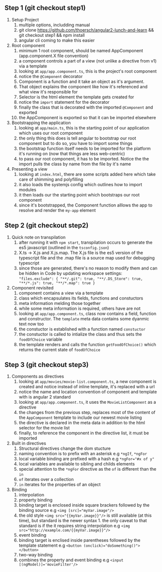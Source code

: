 ## Step 1 (git checkout step1)

1. Setup Project
    1. multiple options, includding manual
    2. git clone https://github.com/thoersch/angular2-lunch-and-learn && git checkout step1 && npm install
    3. angular cli coming to make this easier
2. Root component
    1. minimum 1 root component, should be named AppComponent (app.component.X file convention)
    2. a component controls a part of a view (not unlike a directive from v1) via a template
    3. looking at `app/app.component.ts`, this is the project's root component
      1. notice the `@Component` decorator
      2. Component is a function and it take an object as it's argument. 
      3. That object explains the component like how it's referenced and what view it's responsible for
      4. Selector is the html element the template gets created for
      5. notice the `import` statement for the decorator
      6. finally the class that is decorated with the imported `@Component` and exported
      7. the AppComponent is exported so that it can be imported elsewhere
3. Bootstrapping the application
    1. looking at `app/main.ts`, this is the starting point of our application which uses our root component
    2. the only thing this does is tell angular to bootstrap our root component but to do so, you have to import some things
    3. the bootstrap function itself needs to be imported for the platform it's running on (now that things are less web-centric)
    4. to pass our root component, it has to be imported. Notice the the import pulls the class by name from the file by it's name
4. Presenting a view
    1. looking at `index.html`, there are some scripts added here which take care of shimming and polyfilling
    2. it also loads the systemjs config which outlines how to import modules
    3. it then loads our the starting point which bootstraps our root component
    4. since it's bootstrapped, the Component function alllows the app to resolve and render the `my-app` element
    
## Step 2 (git checkout step2)

1. Quick note on transpilation
    1. after running it with `npm start`, transpilation occurs to generate the es5 javascript (outlined in the `tsconfig.json`)
    2. X.ts -> X.js and X.js.map.  The X.js file is the es5 version of the typescript file and the .map file is a source map used for debugging typescript
    3. since those are generated, there's no reason to modify them and can be hidden in Code by updating workspace settings: `"files.exclude": {
        "**/.git": true,
        "**/.DS_Store": true,
        "**/*.js": true,
        "**/*.map": true
    }`
2. Component revisited
    1. component contains a view via a template
    2. class which encapsulates its fields, functions and constuctors 
    3. meta information melding those together
    4. while some meta information is required, others have are not
    5. looking at `app/app.component.ts`, class now contains a field, function and constructor. The `template` meta data contains some dyanmic text now too
      1. the constuctor is established with a function named `constuctor`
      2. the constuctor is called to intialize the class and thus sets the `foodOfChoice` variable
      3. the template renders and calls the function `getFoodOfChoice()` which returns the current state of `foodOfChoice`

## Step 3 (git checkout step3)

1. Components as directives
    1. looking at `app/movies/movie-list.component.ts`, a new component is created and notice instead of inline template, it's replaced with a url
    2. notice the name and location convention of component and template with is angular 2 standard
    3. looking at `app/app.component.ts`, it uses the `MovieListComponent` as a directive
      1. the changes from the previous step, replaces most of the content of the `AppComponent` template to include our newest movie listing
      2. the directive is declared in the meta data in addition to the html selector for the movie list
      3. finally, to reference the component in the directive list, it must be imported
2. Built in directives
    1. Structural directives change the dom stucture
    2. naming convention is to prefix with an asterisk e.g `*ngIf`, `*ngFor`
    3. local variable binding are prefixed with a hash e.g `*ngFor="#x of y"`
    4. local variables are available to sibling and childs elements
    5. special attention to the `*ngFor` directive as the `of` is different than the `in`
      1. `of` iterates over a collection
      2. `in` iterates for the properties of an object
3. Binding
    1. interpolation
    2. property binding
      1. binding target is enclosed inside square brackers followed by the binding source e.g `<img [src]="myVar.image"/>`
      2. the old style `<img src="{{myVar.image}}"/>` is still available (at this time), but standard is the newer syntax
        1. the only caveat to that standard is if the it requires string interpolation e.g `<img src="http://example.com/{{myVar.image}}"/>`
    3. event binding
      1. binding target is enclised inside parentheses followed by the template statement e.g `<button (onclick)="doSomething()"></button>`
    4. two-way binding
      1. combines the property and event binding e.g `<input [(ngModel)]='movieFilter'/>`